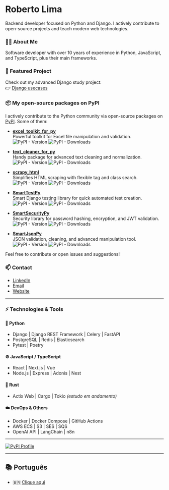 # Roberto Lima
Backend developer focused on Python and Django. I actively contribute to open-source projects and teach modern web technologies.

### 👨‍💻 About Me
Software developer with over 10 years of experience in Python, JavaScript, and TypeScript, plus their main frameworks.

### 🚀 Featured Project
Check out my advanced Django study project:  
👉 [Django usecases](https://github.com/robertolima-dev/django-usecases)

### 📦 My open-source packages on PyPI

I actively contribute to the Python community via open-source packages on [PyPI](https://pypi.org/user/robertolima_dev/). Some of them:

- **[excel_toolkit_for_py](https://pypi.org/project/excel_toolkit_for_py/)**  
  Powerful toolkit for Excel file manipulation and validation.  
  ![PyPI - Version](https://img.shields.io/pypi/v/excel_toolkit_for_py) ![PyPI - Downloads](https://img.shields.io/pypi/dm/excel_toolkit_for_py)

- **[text_cleaner_for_py](https://pypi.org/project/text_cleaner_for_py/)**  
  Handy package for advanced text cleaning and normalization.  
  ![PyPI - Version](https://img.shields.io/pypi/v/text_cleaner_for_py) ![PyPI - Downloads](https://img.shields.io/pypi/dm/text_cleaner_for_py)

- **[scrapy_html](https://pypi.org/project/scrapy_html/)**  
  Simplifies HTML scraping with flexible tag and class search.  
  ![PyPI - Version](https://img.shields.io/pypi/v/scrapy_html) ![PyPI - Downloads](https://img.shields.io/pypi/dm/scrapy_html)

- **[SmartTestPy](https://pypi.org/project/SmartTestPy/)**  
  Smart Django testing library for quick automated test creation.  
  ![PyPI - Version](https://img.shields.io/pypi/v/SmartTestPy) ![PyPI - Downloads](https://img.shields.io/pypi/dm/SmartTestPy)

- **[SmartSecurityPy](https://pypi.org/project/SmartSecurityPy/)**  
  Security library for password hashing, encryption, and JWT validation.  
  ![PyPI - Version](https://img.shields.io/pypi/v/SmartSecurityPy) ![PyPI - Downloads](https://img.shields.io/pypi/dm/SmartSecurityPy)

- **[SmartJsonPy](https://pypi.org/project/SmartJsonPy/)**  
  JSON validation, cleaning, and advanced manipulation tool.  
  ![PyPI - Version](https://img.shields.io/pypi/v/SmartJsonPy) ![PyPI - Downloads](https://img.shields.io/pypi/dm/SmartJsonPy)

Feel free to contribute or open issues and suggestions!

### 📫 Contact
- [LinkedIn](https://www.linkedin.com/in/roberto-lima-01/)
- [Email](mailto:robertolima.izphera@gmail.com)
- [Website](https://robertolima-developer.vercel.app/)

---

### ⚡ Technologies & Tools

#### 🐍 **Python**

* Django | Django REST Framework | Celery | FastAPI
* PostgreSQL | Redis | Elasticsearch
* Pytest | Poetry

#### ⚙️ **JavaScript / TypeScript**

* React | Next.js | Vue
* Node.js | Express | Adonis | Nest

#### 🦀 **Rust**

* Actix Web | Cargo | Tokio *(estudo em andamento)*

#### ☁️ **DevOps & Others**

* Docker | Docker Compose | GitHub Actions
* AWS ECS | S3 | SES | SQS
* OpenAI API | LangChain | n8n

---

[![PyPI Profile](https://img.shields.io/badge/PyPI-Perfil%20RobertoLima-blue)](https://pypi.org/user/robertolima_dev/)

---

## 📚 Português
- 🇧🇷 [Clique aqui](README.pt-br.md)


